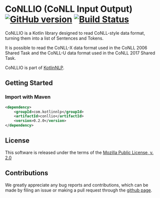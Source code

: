 # CoNLLIO (CoNLL Input Output) [![GitHub version](https://badge.fury.io/gh/KotlinNLP%2FCoNLLIO.svg)](https://badge.fury.io/gh/KotlinNLP%2FCoNLLIO) [![Build Status](https://travis-ci.org/KotlinNLP/CoNLLIO.svg?branch=master)](https://travis-ci.org/KotlinNLP/CoNLLIO)

CoNLLIO is a Kotlin library designed to read CoNLL-style data format, turning them into a list of Sentences and Tokens.

It is possible to read the CoNLL-X data format used in the CoNLL 2006 Shared Task and the CoNLL-U data format used in the CoNLL 2017 Shared Task.

CoNLLIO is part of [KotlinNLP](http://kotlinnlp.com/ "KotlinNLP").


## Getting Started

### Import with Maven

```xml
<dependency>
    <groupId>com.kotlinnlp</groupId>
    <artifactId>conllio</artifactId>
    <version>0.2.0</version>
</dependency>
```


## License

This software is released under the terms of the 
[Mozilla Public License, v. 2.0](https://mozilla.org/MPL/2.0/ "Mozilla Public License, v. 2.0")


## Contributions

We greatly appreciate any bug reports and contributions, which can be made by filing an issue or making a pull 
request through the [github page](https://github.com/kotlinnlp/connlio "CoNLLIO on GitHub").

